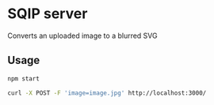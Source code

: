 # SQIP server

Converts an uploaded image to a blurred SVG

## Usage

```bash
npm start
```

```bash
curl -X POST -F 'image=image.jpg' http://localhost:3000/
```
